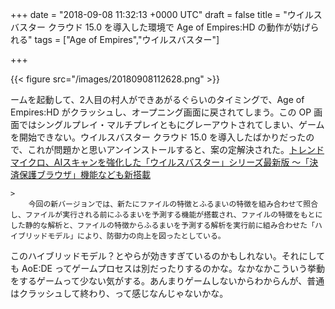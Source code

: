 
+++
date = "2018-09-08 11:32:13 +0000 UTC"
draft = false
title = "ウイルスバスター クラウド 15.0 を導入した環境で Age of Empires:HD の動作が妨げられる"
tags = ["Age of Empires","ウイルスバスター"]

+++


{{< figure src="/images/20180908112628.png"  >}}

ームを起動して、2人目の村人ができあがるぐらいのタイミングで、Age of Empires:HD がクラッシュし、オープニング画面に戻されてしまう。この OP 画面ではシングルプレイ・マルチプレイともにグレーアウトされてしまい、ゲームを開始できない。ウイルスバスター クラウド 15.0 を導入したばかりだったので、これが問題かと思いアンインストールすると、案の定解決された。[トレンドマイクロ、AIスキャンを強化した「ウイルスバスター」シリーズ最新版  ～「決済保護ブラウザ」機能なども新搭載](https://pc.watch.impress.co.jp/docs/news/1141837.html)<br/>


    >
        今回の新バージョンでは、新たにファイルの特徴とふるまいの特徴を組み合わせて照合し、ファイルが実行される前にふるまいを予測する機能が搭載され、ファイルの特徴をもとにした静的な解析と、ファイルの特徴からふるまいを予測する解析を実行前に組み合わせた「ハイブリッドモデル」により、防御力の向上を図ったとしている。

    
このハイブリッドモデル？とやらが効きすぎているのかもしれない。それにしても AoE:DE ってゲームプロセスは別だったりするのかな。なかなかこういう挙動をするゲームって少ない気がする。あんまりゲームしないからわからんが、普通はクラッシュして終わり、って感じなんじゃないかな。


